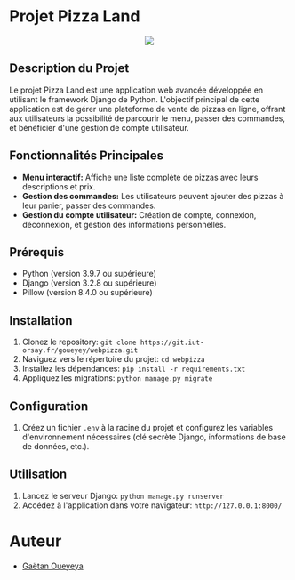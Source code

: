 # Projet Pizza Land

<div style="text-align:center;">
<img src="https://img.freepik.com/photos-gratuite/pizza-fraichement-italienne-tranche-fromage-mozzarella-ia-generative_188544-12347.jpg">
</div>

## Description du Projet
Le projet Pizza Land est une application web avancée développée en utilisant le framework Django de Python. L'objectif principal de cette application est de gérer une plateforme de vente de pizzas en ligne, offrant aux utilisateurs la possibilité de parcourir le menu, passer des commandes, et bénéficier d'une gestion de compte utilisateur.

## Fonctionnalités Principales
- **Menu interactif:** Affiche une liste complète de pizzas avec leurs descriptions et prix.
- **Gestion des commandes:** Les utilisateurs peuvent ajouter des pizzas à leur panier, passer des commandes.
- **Gestion du compte utilisateur:** Création de compte, connexion, déconnexion, et gestion des informations personnelles.

## Prérequis
- Python (version 3.9.7 ou supérieure)
- Django (version 3.2.8 ou supérieure)
- Pillow (version 8.4.0 ou supérieure)

## Installation
1. Clonez le repository: `git clone https://git.iut-orsay.fr/goueyey/webpizza.git`
2. Naviguez vers le répertoire du projet: `cd webpizza`
3. Installez les dépendances: `pip install -r requirements.txt`
4. Appliquez les migrations: `python manage.py migrate`

## Configuration
1. Créez un fichier `.env` à la racine du projet et configurez les variables d'environnement nécessaires (clé secrète Django, informations de base de données, etc.).

## Utilisation
1. Lancez le serveur Django: `python manage.py runserver`
2. Accédez à l'application dans votre navigateur: `http://127.0.0.1:8000/`

# Auteur 

- [Gaëtan Oueyeya ](https://git.iut-orsay.fr/goueyey)
